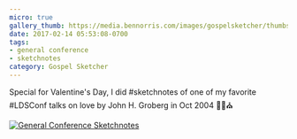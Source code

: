 ```yaml
---
micro: true
gallery_thumb: https://media.bennorris.com/images/gospelsketcher/thumbs/oct-04-groberg.jpg
date: 2017-02-14 05:53:08-0700
tags:
- general conference
- sketchnotes
category: Gospel Sketcher
---
```


Special for Valentine's Day, I did #sketchnotes of one of my favorite #LDSConf talks on love by John H. Groberg in Oct 2004 ✍🏼⛪️

[![General Conference Sketchnotes](https://media.bennorris.com/images/gospelsketcher/general-conference/oct-04-groberg.jpg)](https://media.bennorris.com/images/gospelsketcher/general-conference/oct-04-groberg.jpg)
